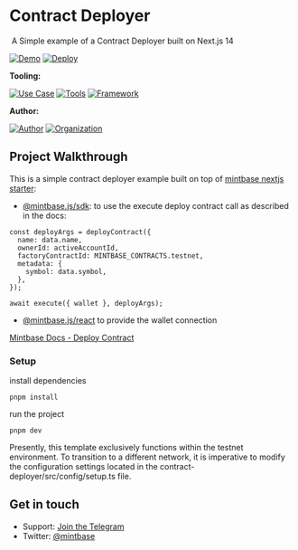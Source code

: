 
# Contract Deployer
<img src="https://i.imgur.com/vVplCLr.jpg" alt="cover_image" width="0" />
A Simple example of a Contract Deployer built on Next.js 14

[![Demo](https://img.shields.io/badge/Demo-Visit%20Demo-brightgreen)](https://contract-deployer-template.mintbase.xyz/)
[![Deploy](https://img.shields.io/badge/Deploy-Deploy%20Now-blue)](https://vercel.com/new/clone?repository-url=https%3A%2F%2Fgithub.com%2FMintbase%2Ftemplates%2Ftree%2Fmain%2Fcontract-deployer)

**Tooling:**

[![Use Case](https://img.shields.io/badge/Use%20Case-Contract%20Deployer-blue)](#)
[![Tools](https://img.shields.io/badge/Tools-@mintbase.js/sdk%2C%20@mintbase.js/react%2C%20@mintbase.js/data%2C%20Arweave%2C%20Mintbase%20Wallet-blue)](#)
[![Framework](https://img.shields.io/badge/Framework-Next.js%2014-blue)](#)

**Author:**

[![Author](https://img.shields.io/twitter/follow/sainthiago_?style=social&logo=twitter)](https://twitter.com/sainthiago_) [![Organization](https://img.shields.io/badge/Mintbase-blue)](https://www.mintbase.xyz)

## Project Walkthrough

This is a simple contract deployer example built on top of [mintbase nextjs starter](https://github.com/Mintbase/templates/tree/main/starter-next):

- [@mintbase.js/sdk](https://github.com/Mintbase/mintbase-js/tree/beta/packages/sdk): to use the execute deploy contract call as described in the docs:

```      
const deployArgs = deployContract({
  name: data.name,
  ownerId: activeAccountId,
  factoryContractId: MINTBASE_CONTRACTS.testnet,
  metadata: {
    symbol: data.symbol,
  },
});

await execute({ wallet }, deployArgs);
```

- [@mintbase.js/react](https://github.com/Mintbase/mintbase-js/tree/beta/packages/react) to provide the wallet connection

[Mintbase Docs - Deploy Contract](https://docs.mintbase.xyz/dev/mintbase-sdk-ref/sdk/deploycontract)
  
### Setup

install dependencies
```
pnpm install
```

run the project
```
pnpm dev
```

Presently, this template exclusively functions within the testnet environment. To transition to a different network, it is imperative to modify the configuration settings located in the contract-deployer/src/config/setup.ts file.

## Get in touch

- Support: [Join the Telegram](https://tg.me/mintdev)
- Twitter: [@mintbase](https://twitter.com/mintbase)

<img src="https://i.imgur.com/6amZQIl.png" alt="detail_image" width="0" />
